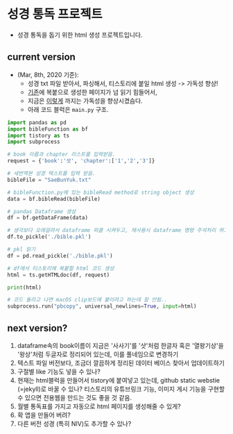 # 성경 통독 프로젝트

+ 성경 통독을 돕기 위한 html 생성 프로젝트입니다.

## current version  
+ (Mar, 8th, 2020 기준): 
  * 성경 txt 파일 받아서, 파싱해서, 티스토리에 붙일 html 생성 -> 가독성 향상! 
  * [기존](https://jhoons.tistory.com/108)에 복붙으로 생성한 페이지가 넘 읽기 힘들어서,
  * 지금은 [이렇게](https://jhoons.tistory.com/109) 까지는 가독성을 향상시켰슴다.
  * 아래 코드 블럭은 `main.py` 구조.
  
``` python
import pandas as pd 
import bibleFunction as bf
import tistory as ts
import subprocess 

# book 이름과 chapter 리스트를 입력받음. 
request = {'book':'삿', 'chapter':['1','2','3']} 

# 새번역본 성경 텍스트를 입력 받음.
bibleFile = "SaeBunYuk.txt"

# bibleFunction.py에 있는 bibleRead method로 string object 생성
data = bf.bibleRead(bibleFile)

# pandas Dataframe 생성
df = bf.getDataFrame(data)

# 생각보다 오래걸려서 dataframe 피클 시켜두고, 재사용시 dataframe 명령 주석처리 하고 pkl 사용 
df.to_pickle('./bible.pkl')

# pkl 읽기
df = pd.read_pickle('./bible.pkl')

# df에서 티스토리에 복붙할 html 코드 생성 
html = ts.getHTMLdoc(df, request)

print(html)

# 코드 돌리고 나면 macOS clip보드에 붙이려고 하는데 잘 안됨..
subprocess.run("pbcopy", universal_newlines=True, input=html)  
```  
## next version?
1. dataframe속의 book이름이 지금은 '사사기'를 '삿'처럼 한글자 혹은 '열왕기상'을 '왕상'처럼 두글자로 정리되어 있는데, 이를 풀네임으로 변경하기
2. 텍스트 파일 버전보다, 조금더 깔끔하게 정리된 데이터 베이스 찾아서 업데이트하기
3. 구절별 like 기능도 넣을 수 있나?
4. 현재는 html블럭을 만들어서 tistory에 붙여넣고 있는데, github static webstie (=jekyll)로 바꿀 수 있나? 티스토리의 유튜브링크 기능, 이미지 게시 기능을 구현할 수 있으면 전용웹을 만드는 것도 좋을 것 같음. 
5. 월별 통독표를 가지고 자동으로 html 페이지를 생성해줄 수 있게?
6. 확 앱을 만들어 버려? 
7. 다른 버전 성경 (특히 NIV)도 추가할 수 있나?






